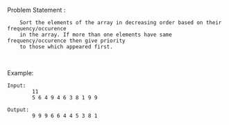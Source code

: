Problem Statement :

        Sort the elements of the array in decreasing order based on their frequency/occurence
        in the array. If more than one elements have same frequency/occurence then give priority
        to those which appeared first.

<br />

Example:

    Input:
            11
            5 6 4 9 4 6 3 8 1 9 9

    Output:
            9 9 9 6 6 4 4 5 3 8 1